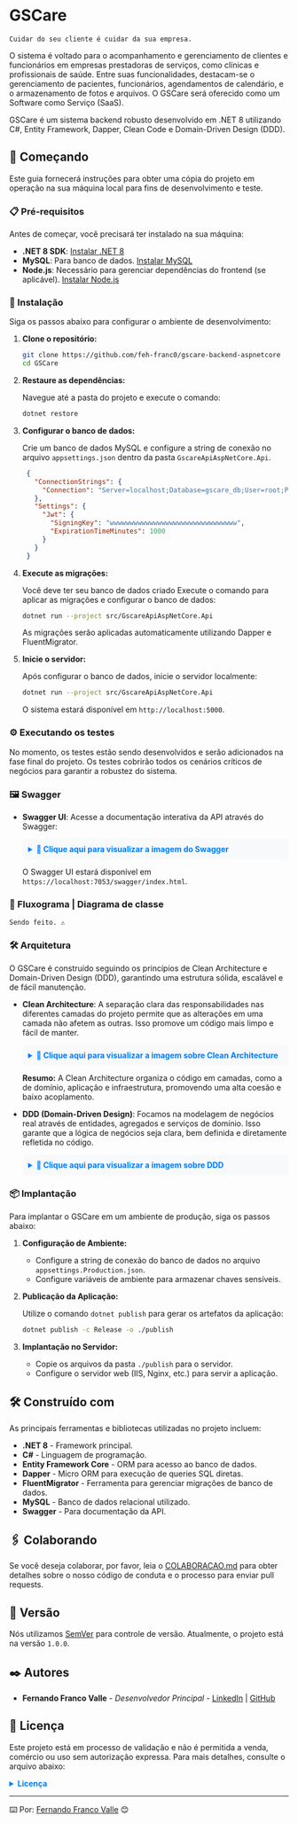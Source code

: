 # GSCare

```Cuidar do seu cliente é cuidar da sua empresa.```

O sistema é voltado para o acompanhamento e gerenciamento de clientes e funcionários em empresas prestadoras de serviços, como clínicas e profissionais de saúde. Entre suas funcionalidades, destacam-se o gerenciamento de pacientes, funcionários, agendamentos de calendário, e o armazenamento de fotos e arquivos. O GSCare será oferecido como um Software como Serviço (SaaS).

GSCare é um sistema backend robusto desenvolvido em .NET 8 utilizando C#, Entity Framework, Dapper, Clean Code e Domain-Driven Design (DDD). 

## 🚀 Começando

Este guia fornecerá instruções para obter uma cópia do projeto em operação na sua máquina local para fins de desenvolvimento e teste.

### 📋 Pré-requisitos

Antes de começar, você precisará ter instalado na sua máquina:

- **.NET 8 SDK**: [Instalar .NET 8](https://dotnet.microsoft.com/download/dotnet/8.0)
- **MySQL**: Para banco de dados. [Instalar MySQL](https://dev.mysql.com/downloads/)
- **Node.js**: Necessário para gerenciar dependências do frontend (se aplicável). [Instalar Node.js](https://nodejs.org/)

### 🔧 Instalação

Siga os passos abaixo para configurar o ambiente de desenvolvimento:

1. **Clone o repositório:**

   ```bash
   git clone https://github.com/feh-franc0/gscare-backend-aspnetcore
   cd GSCare
   ```

2. **Restaure as dependências:**

   Navegue até a pasta do projeto e execute o comando:

   ```bash
   dotnet restore
   ```

3. **Configurar o banco de dados:**

   Crie um banco de dados MySQL e configure a string de conexão no arquivo `appsettings.json` dentro da pasta `GscareApiAspNetCore.Api`.

   ```json
    {
      "ConnectionStrings": {
        "Connection": "Server=localhost;Database=gscare_db;User=root;Password=your_password;"
      },
      "Settings": {
        "Jwt": {
          "SigningKey": "wwwwwwwwwwwwwwwwwwwwwwwwwwwwwwww",
          "ExpirationTimeMinutes": 1000
        }
      }
    }

   ```

4. **Execute as migrações:**

   Você deve ter seu banco de dados criado
   Execute o comando para aplicar as migrações e configurar o banco de dados:

   ```bash
   dotnet run --project src/GscareApiAspNetCore.Api
   ```

   As migrações serão aplicadas automaticamente utilizando Dapper e FluentMigrator.

5. **Inicie o servidor:**

   Após configurar o banco de dados, inicie o servidor localmente:

   ```bash
   dotnet run --project src/GscareApiAspNetCore.Api
   ```

   O sistema estará disponível em `http://localhost:5000`.

### ⚙️ Executando os testes

No momento, os testes estão sendo desenvolvidos e serão adicionados na fase final do projeto. Os testes cobrirão todos os cenários críticos de negócios para garantir a robustez do sistema.

### 🖼️ Swagger
<!-- e Roadmap -->

- **Swagger UI**: Acesse a documentação interativa da API através do Swagger:

  <!--![Swagger Screenshot](./swagger_gscare.png)-->
  <details>
     <summary style="cursor: pointer; font-weight: bold; color: #007bff; background-color: #f8f9fa; padding: 10px; border-radius: 5px;">
       📸 Clique aqui para visualizar a imagem do Swagger
     </summary>
     <img src="./swagger_gscare.png" alt="Descrição da Imagem" style="max-width:100%;height:auto;">
   </details>



  O Swagger UI estará disponível em `https://localhost:7053/swagger/index.html`.

<!--
- **Roadmap .NET**: Aqui está um exemplo de roadmap que pode ajudar no aprendizado de .NET:

  <details>
     <summary style="cursor: pointer; font-weight: bold; color: #007bff; background-color: #f8f9fa; padding: 10px; border-radius: 5px;">
       📸 Clique aqui para visualizar a imagem do Roadmap
     </summary>
     <img src="./roadmap_gscare.png" alt="Descrição da Imagem" style="max-width:100%;height:auto;">
   </details>
   -->

### 🎲 Fluxograma | Diagrama de classe

```Sendo feito. ⚠️```

### 🛠️ Arquitetura

O GSCare é construído seguindo os princípios de Clean Architecture e Domain-Driven Design (DDD), garantindo uma estrutura sólida, escalável e de fácil manutenção.

- **Clean Architecture**: A separação clara das responsabilidades nas diferentes camadas do projeto permite que as alterações em uma camada não afetem as outras. Isso promove um código mais limpo e fácil de manter.

  <!--![Clean Architecture](./cleanarchitecture_gscare.jpg)-->
  <details>
     <summary style="cursor: pointer; font-weight: bold; color: #007bff; background-color: #f8f9fa; padding: 10px; border-radius: 5px;">
       📸 Clique aqui para visualizar a imagem sobre Clean Architecture
     </summary>
     <img src="./cleanarchitecture_gscare.jpg" alt="Descrição da Imagem" style="max-width:100%;height:auto;">
   </details>

  **Resumo:** A Clean Architecture organiza o código em camadas, como a de domínio, aplicação e infraestrutura, promovendo uma alta coesão e baixo acoplamento.

- **DDD (Domain-Driven Design)**: Focamos na modelagem de negócios real através de entidades, agregados e serviços de domínio. Isso garante que a lógica de negócios seja clara, bem definida e diretamente refletida no código.

  <!--![Clean Architecture](./ddd_gscare.png)-->
  <details>
     <summary style="cursor: pointer; font-weight: bold; color: #007bff; background-color: #f8f9fa; padding: 10px; border-radius: 5px;">
       📸 Clique aqui para visualizar a imagem sobre DDD
     </summary>
     <img src="./ddd_gscare.png" alt="Descrição da Imagem" style="max-width:100%;height:auto;">
   </details>

### 📦 Implantação

Para implantar o GSCare em um ambiente de produção, siga os passos abaixo:

1. **Configuração de Ambiente:**
   - Configure a string de conexão do banco de dados no arquivo `appsettings.Production.json`.
   - Configure variáveis de ambiente para armazenar chaves sensíveis.

2. **Publicação da Aplicação:**

   Utilize o comando `dotnet publish` para gerar os artefatos da aplicação:

   ```bash
   dotnet publish -c Release -o ./publish
   ```

3. **Implantação no Servidor:**

   - Copie os arquivos da pasta `./publish` para o servidor.
   - Configure o servidor web (IIS, Nginx, etc.) para servir a aplicação.

## 🛠️ Construído com

As principais ferramentas e bibliotecas utilizadas no projeto incluem:

- **.NET 8** - Framework principal.
- **C#** - Linguagem de programação.
- **Entity Framework Core** - ORM para acesso ao banco de dados.
- **Dapper** - Micro ORM para execução de queries SQL diretas.
- **FluentMigrator** - Ferramenta para gerenciar migrações de banco de dados.
- **MySQL** - Banco de dados relacional utilizado.
- **Swagger** - Para documentação da API.

## 🖇️ Colaborando

Se você deseja colaborar, por favor, leia o [COLABORACAO.md](https://gist.github.com/feh-franc0) para obter detalhes sobre o nosso código de conduta e o processo para enviar pull requests.

## 📌 Versão

Nós utilizamos [SemVer](http://semver.org/) para controle de versão. Atualmente, o projeto está na versão `1.0.0`. <!-- Para as versões disponíveis, veja as [tags neste repositório](https://github.com/feh-franc0/GSCare/tags).-->

## ✒️ Autores

* **Fernando Franco Valle** - *Desenvolvedor Principal* - [LinkedIn](https://www.linkedin.com/in/fernandofrancovalle/) | [GitHub](https://github.com/feh-franc0)

## 📄 Licença

Este projeto está em processo de validação e não é permitida a venda, comércio ou uso sem autorização expressa. Para mais detalhes, consulte o arquivo abaixo:

<details>
  <summary style="cursor: pointer; font-weight: bold; color: #007BFF;">Licença</summary>
  <div style="background-color: #f8f9fa; border: 1px solid #dee2e6; border-radius: 5px; padding: 15px; margin-top: 10px;">
    <pre style="background-color: #e9ecef; border: 1px solid #ced4da; border-radius: 5px; padding: 10px; overflow: auto;">
      <code>
      LICENÇA PRIVADA
      Este projeto está licenciado sob uma licença privada. As seguintes condições se aplicam:
         1. Uso Restrito: O código-fonte deste projeto é fornecido para uso pessoal e acadêmico apenas. Qualquer uso comercial, incluindo, mas não se limitando a, venda, distribuição, ou implementação do código com o objetivo de obter lucro financeiro, é estritamente proibido.
         2. Proibição de Comercialização: O código-fonte não pode ser comercializado de nenhuma forma. Isso inclui, mas não se limita a, vender, licenciar, ou sublicenciar o código para terceiros.
         3. Sem Lucros Financeiros: O código não deve ser utilizado para qualquer atividade que gere lucros financeiros diretos ou indiretos. Qualquer forma de monetização ou ganho financeiro resultante do uso do código é proibida.
         4. Permissões Especiais: Qualquer uso do código fora das condições acima requer autorização expressa por escrito do detentor dos direitos autorais. Para obter permissões especiais, entre em contato com o detentor dos direitos autorais.
         5. Contato: Para dúvidas sobre a licença ou solicitações de permissões especiais, entre em contato pelo e-mail:  <a href="mailto:fernandofv1110@gmail.com">fernandofv1110@gmail.com</a>.
      Qualquer violação dos termos acima pode resultar em ações legais para proteger os direitos autorais do detentor.      
     </code>
    </pre>
  </div>
</details>


---

⌨️ Por: [Fernando Franco Valle](https://www.linkedin.com/in/fernandofrancovalle/) 😊
